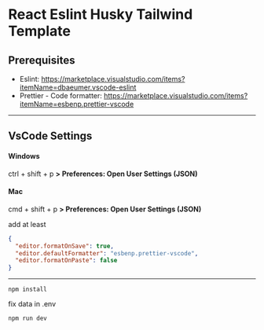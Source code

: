 # **React Eslint Husky Tailwind Template**

## Prerequisites

- Eslint: https://marketplace.visualstudio.com/items?itemName=dbaeumer.vscode-eslint
- Prettier - Code formatter: https://marketplace.visualstudio.com/items?itemName=esbenp.prettier-vscode

---

## VsCode Settings

#### Windows

ctrl + shift + p
**> Preferences: Open User Settings (JSON)**

#### Mac

cmd + shift + p
**> Preferences: Open User Settings (JSON)**

add at least

```json
{
  "editor.formatOnSave": true,
  "editor.defaultFormatter": "esbenp.prettier-vscode",
  "editor.formatOnPaste": false
}
```

---

`npm install`

fix data in .env

`npm run dev`
